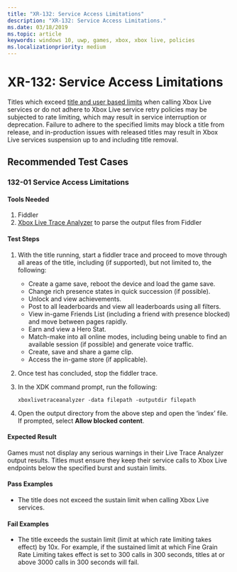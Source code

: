 ```yaml
---
title: "XR-132: Service Access Limitations"
description: "XR-132: Service Access Limitations."
ms.date: 03/18/2019
ms.topic: article
keywords: windows 10, uwp, games, xbox, xbox live, policies
ms.localizationpriority: medium
---
```


# XR-132: Service Access Limitations

Titles which exceed [title and user based limits](https://docs.microsoft.com/windows/uwp/xbox-live/using-xbox-live/best-practices/fine-grained-rate-limiting) when calling Xbox Live services or do not adhere to Xbox Live service retry policies may be subjected to rate limiting, which may result in service interruption or deprecation.
Failure to adhere to the specified limits may block a title from release, and in-production issues with released titles may result in Xbox Live services suspension up to and including title removal.


## Recommended Test Cases


### 132-01 Service Access Limitations


#### Tools Needed

1. Fiddler
2. [Xbox Live Trace Analyzer](http://aka.ms/xboxlivetoolspackage) to parse the output files from Fiddler


#### Test Steps

1. With the title running, start a fiddler trace and proceed to move through all areas of the title, including (if supported), but not limited to, the following:
    * Create a game save, reboot the device and load the game save.
    * Change rich presence states in quick succession (if possible).
    * Unlock and view achievements.
    * Post to all leaderboards and view all leaderboards using all filters.
    * View in-game Friends List (including a friend with presence blocked) and move between pages rapidly.
    * Earn and view a Hero Stat.
    * Match-make into all online modes, including being unable to find an available session (if possible) and generate voice traffic.
    * Create, save and share a game clip.
    * Access the in-game store (if applicable).

2. Once test has concluded, stop the fiddler trace.

3. In the XDK command prompt, run the following:

   `xboxlivetraceanalyzer -data filepath -outputdir filepath`

4. Open the output directory from the above step and open the ‘index’ file. If prompted, select **Allow blocked content**.


#### Expected Result

Games must not display any serious warnings in their Live Trace Analyzer output results. Titles must ensure they keep their service calls to Xbox Live endpoints below the specified burst and sustain limits.


#### Pass Examples

* The title does not exceed the sustain limit when calling Xbox Live services.  


#### Fail Examples

* The title exceeds the sustain limit (limit at which rate limiting takes effect) by 10x. For example, if the sustained limit at which Fine Grain Rate Limiting takes effect is set to 300 calls in 300 seconds, titles at or above 3000 calls in 300 seconds will fail.
